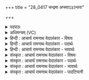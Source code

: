 +++
title = "28_0417 चन्द्रमा अप्स्वाऽ३ऽन्तरा"

+++
<details><summary>पदपाठः</summary>

च꣣न्द्र꣡माः꣢। च꣣न्द्र꣢। माः꣣। अप्सु꣢। अ꣣न्तः꣢। आ। सु꣣पर्णः꣢। सु꣣। पर्णः꣢। धा꣣वते। दिवि꣢। न। वः꣣। हिरण्यनेमयः। हिरण्य। नेमयः। पद꣢म्। वि꣣न्दन्ति। विद्युतः। वि। द्युतः। वित्त꣢म्। मे꣣। अस्य꣢। रो꣣दसीइ꣡ति꣢। ४१७।
</details>

<details><summary>अधिमन्त्रम् (VC)</summary>

- विश्वेदेवाः
- त्रित आप्त्यः
- पङ्क्तिः
- पञ्चमः
- ऐन्द्रं काण्डम्
</details>

<details><summary>हिन्दी : आचार्य रामनाथ वेदालंकार - विषयः</summary>

अगले मन्त्र के विश्वेदेवाः देवता हैं। इसमें सूर्य, चन्द्र आदि की गति के प्रसङ्ग से इन्द्र की महिमा वर्णित है।
</details>

<details><summary>हिन्दी : आचार्य रामनाथ वेदालंकार - पदार्थः</summary>

पदार्थान्वयभाषाः -  (चन्द्रमाः) चन्द्रमा (अप्सु अन्तः) अन्तरिक्ष के मध्य में, और (सुपर्णः) किरणरूप सुन्दर पंखोंवाला सूर्य (दिवि) द्युलोक में (आ धावते) चारों ओर दौड़ रहा है, अर्थात् चन्द्रमा अपनी धुरी पर घूमने के साथ-साथ पृथिवी और सूर्य के चारों ओर भी घूम रहा है, तथा सूर्य केवल अपनी धुरी पर घूम रहा है, इस बात को सब जानते हैं, किन्तु हे (हिरण्यनेमयः) स्वर्णिम् चक्रोंवाले (विद्युतः) विद्योतमान चन्द्र, सूर्य, विद्युत् आदियो ! (वः) तुम्हारे (पदम्) गतिप्रदाता को, कोई भी (न विन्दन्ति) नहीं जानते हैं। हे (रोदसी) स्त्रीपुरुषो अथवा राजा-प्रजाओ ! तुम (मे) मेरी (अस्य) इस बात को (वित्तम्) समझो। अभिप्राय यह है कि उस इन्द्र परमात्मा को साक्षात्कार करने का तुम प्रयत्न करो, जिसकी गति से यह सब-कुछ गतिमान् बना है ॥९॥
</details>

<details><summary>हिन्दी : आचार्य रामनाथ वेदालंकार - भावार्थः</summary>

भावार्थभाषाः -  मनुष्यों को प्राकृतिक पदार्थों के गति, प्रकाश आदि विषयक ज्ञान से ही सन्तोष नहीं करना चाहिए, किन्तु उसे भी जानना चाहिए जो इन पदार्थों को पैदा करनेवाला, इन्हें गति, प्रकाश आदि प्रदान करनेवाला और इनकी व्यवस्था करनेवाला है ॥९॥ इस ऋचा की व्याख्या में विवरणकार माधव ने त्रित- विषयक वही इतिहास लिखा है, जो पूर्व संख्या ३६८ के मन्त्र पर प्रदर्शित किया जा चुका है। भरत स्वामी ने भिन्न इतिहास दिखाया है—एकत, द्वित और त्रित ये तीनों आप्त के पुत्र थे। वे जब यज्ञ कराकर, गौएँ लेकर लौट रहे थे, तब मरुस्थल में प्यास से व्याकुल होकर, वहाँ एक कुएँ को देखकर वहीं रुक गये और कुएँ में उतरने का विचार करने लगे। पहले त्रित कुएँ में उतर गया। शेष दोनों को बाहर ही पानी मिल गया और वे पानी पीकर तृप्त हो गये तथा कुएँ को एक चक्र से बन्द करके गौएँ लेकर चलते बने। इधर कुएँ में बन्द पड़ा हुआ त्रित देवों की स्तुति करने लगा। वह कुआँ निर्जल था, जिसमें त्रित प्यास से व्याकुल होकर उतरा था। वहीं पड़ा-पड़ा वह रात्रि में चन्द्रमा को देखकर विलाप करने लगा कि चन्द्रमा पानी में स्थित हुआ अन्तरिक्ष में दौड़ रहा है आदि। किसी तरह मेरी प्यास बुझ जाए, इसलिए उसका विलाप है। वह कहता है कि हे आकाश और भूमि, तुम मेरे इस संकट को जानो ॥’’ यहाँ माधव और भरत स्वामी के इतिहासों में अन्तर ही उनके कल्पनाप्रसूत होने में प्रमाण है ॥
</details>

<details><summary>संस्कृत : आचार्य रामनाथ वेदालंकार - विषयः</summary>

अथ विश्वेदेवा देवताः। अत्र सूर्यचन्द्रादिगतिप्रसङ्गेनेन्द्रस्य महिमानमाह।
</details>

<details><summary>संस्कृत : आचार्य रामनाथ वेदालंकार - पदार्थः</summary>

पदार्थान्वयभाषाः -  (चन्द्रमाः) चन्द्रः (अप्सु अन्तः) अन्तरिक्षस्य मध्ये। आपः इत्यन्तरिक्षनामसु पठितम्। निघं० १।३। (सुपर्णः) किरणरूपचारुपक्षयुक्तः सूर्यश्च (दिवि) द्युलोके (आ धावते) समन्ततो गच्छति, (चन्द्रः) स्वधुरि पृथिवीं सूर्यं च परितः, सूर्यश्च स्वधुरि एव भ्रमतीत्यर्थः, इति सर्वे जानन्ति, किन्तु हे (हिरण्यनेमयः) स्वर्णिमचक्राः (विद्युतः) विद्योतमानाः चन्द्रसूर्यनक्षत्रतडिद्वह्न्यादयः, (वः) युष्माकम् (पदम्) गतिप्रदातारम् इन्द्रं परमात्मानम्। पद गतौ, पदयति गमयतीति पदः, तम्। केचिदपि (न विन्दन्ति) न लभन्ते। विद्लृ लाभे तुदादिः, मुचादित्वान्नुम्। हे (रोदसी२) स्त्रीपुरुषौ राजप्रजे वा ! युवाम् (मे अस्य) एतत् कथनम् (वित्तम्) जानीतम्। अत्र द्वितीयार्थे षष्ठी। तमिन्द्रं परमात्मानं साक्षात्कर्तुं युवां प्रयतेथां यस्य गत्या भासा च सर्वमिदं गतिमत् भास्वच्च तिष्ठतीत्याशयः, अत्र हिरण्यनेमयः, विद्युतः, रोदसी इति सर्वत्र आमन्त्रितनिघातः ॥९॥३
</details>

<details><summary>संस्कृत : आचार्य रामनाथ वेदालंकार - भावार्थः</summary>

भावार्थभाषाः -  जनैः प्राकृतिकपदार्थानां गतिद्युत्यादिविषयकज्ञानेनैव न सन्तोष्टव्यं, किन्तु सोऽपि विज्ञातव्यो य एतेषां पदार्थानां जनको गतिद्युत्यादिप्रदाता व्यवस्थापकश्च विद्यते ॥९॥ अस्या ऋचो व्याख्याने विवरणकृता माधवेन ३६८ संख्यकमन्त्रभाष्ये पूर्वप्रदत्तः त्रितविषयक इतिहास एव प्रदर्शितः। भरतस्त्वाह— एकतश्चद्वितश्चैवत्रितश्चाप्तस्य सूनवः। ते याजयित्वा सर्वा गा निवृत्ता मरुधन्वसु ॥ पिपासयार्तास्तत्रैकं कूपं लब्ध्वा हि तत्स्थिताः। अवरोढुं तमिच्छन्तस्त्रितस्तत्रावरूढवान् ॥ इतरौतुबहिर्लब्ध्वा पीत्वोदकमतृप्यताम्। कूपंपिधायचक्रेण तं गा आदाय जग्मतुः ॥ त्रितस्तु कूपे पिहितो देवान् स्तौतीति नः श्रुतम्। स कूपोनिर्जलो नूनंयत्रासौपतितस्तृषा ॥ तस्यचन्द्रमसंरात्रौ पश्यतःपरिदेवना ॥ चन्द्रमा अप्स्वन्तः अम्मये मण्डले स्थितः आधावते दिवि अन्तरिक्षे....।....पिपासा मे शाम्येदिति परिदेवना....हे द्यावाभूमी, वित्तं विजानीत मे मदीयस्य अस्य व्यसनस्य...इति। अत्र माधवभरत- स्वामिनोरितिहासेऽन्तरमेव तत्कल्पनाप्रसूतत्वे प्रमाणम् ॥
</details>

<details><summary>संस्कृत : आचार्य रामनाथ वेदालंकार - पादटिप्पनी</summary>

टिप्पणी:   १. ऋ० १।१०५।१ ऋषिः आप्त्यस्त्रित आङ्गिरसः कुत्सो वा। य० ३३।९०, ‘रयिं पिशङ्गं बहुलं पुरुस्पृह हरिरेति कनिक्रदत्’ इत्युत्तरार्धः। अथ० १८।४।८९, ऋषिः अथर्वा, देवता चन्द्रमाः। २. (रोदसी) द्यावापृथिव्याविव राजप्रजे जनसमूहौ इति ऋ० १।१०५।१ भाष्ये द०। ३. ऋग्भाष्ये दयानन्दर्षिर्मन्त्रमेतं चन्द्रविद्युद्विद्याविषये व्याख्यातवान्।
</details>